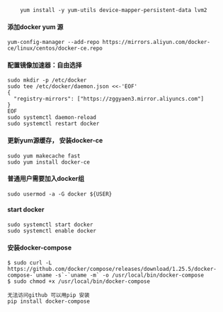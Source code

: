 ```
    yum install -y yum-utils device-mapper-persistent-data lvm2
```

#### 添加docker yum 源
```
yum-config-manager --add-repo https://mirrors.aliyun.com/docker-ce/linux/centos/docker-ce.repo
```
#### 配置镜像加速器：自由选择
```
sudo mkdir -p /etc/docker
sudo tee /etc/docker/daemon.json <<-'EOF'
{
  "registry-mirrors": ["https://zggyaen3.mirror.aliyuncs.com"]
}
EOF
sudo systemctl daemon-reload
sudo systemctl restart docker
```
#### 更新yum源缓存， 安装docker-ce

```
sudo yum makecache fast
sudo yum install docker-ce 
```
#### 普通用户需要加入docker组
```
sudo usermod -a -G docker ${USER} 
```
#### start docker
```
sudo systemctl start docker
sudo systemctl enable docker
```
#### 安装docker-compose

```
$ sudo curl -L https://github.com/docker/compose/releases/download/1.25.5/docker-compose-`uname -s`-`uname -m` -o /usr/local/bin/docker-compose
$ sudo chmod +x /usr/local/bin/docker-compose

无法访问github 可以用pip 安装
pip install docker-compose 
```
